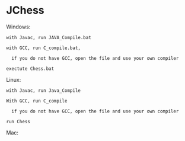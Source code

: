 # JChess

Windows:

    with Javac, run JAVA_Compile.bat
    
    with GCC, run C_compile.bat, 
    
      if you do not have GCC, open the file and use your own compiler
    
    exectute Chess.bat
      

Linux:

    with Javac, run Java_Compile
    
    With GCC, run C_compile
    
      if you do not have GCC, open the file and use your own compiler
      
    run Chess
      
      
      
Mac:
    
    

  
